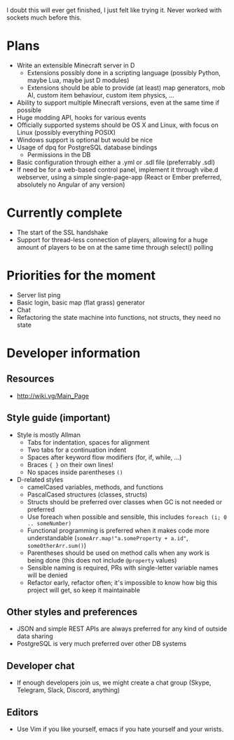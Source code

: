 I doubt this will ever get finished, I just felt like trying it. Never worked with sockets much before this.

# Plans
 - Write an extensible Minecraft server in D
   - Extensions possibly done in a scripting language (possibly Python, maybe Lua, maybe just D modules)
   - Extensions should be able to provide (at least) map generators, mob AI, custom item behaviour, custom item physics, ...
 - Ability to support multiple Minecraft versions, even at the same time if possible
 - Huge modding API, hooks for various events
 - Officially supported systems should be OS X and Linux, with focus on Linux (possibly everything POSIX)
 - Windows support is optional but would be nice
 - Usage of dpq for PostgreSQL database bindings
   - Permissions in the DB
 - Basic configuration through either a .yml or .sdl file (preferrably .sdl)
 - If need be for a web-based control panel, implement it through vibe.d webserver, using a simple single-page-app (React or Ember preferred, absolutely no Angular of any version)
   
# Currently complete
 - The start of the SSL handshake
 - Support for thread-less connection of players, allowing for a huge amount of players to be on at the same time through select() polling
 
# Priorities for the moment
 - Server list ping
 - Basic login, basic map (flat grass) generator
 - Chat
 - Refactoring the state machine into functions, not structs, they need no state

# Developer information
## Resources
 - http://wiki.vg/Main_Page
 
## Style guide (important)
 - Style is mostly Allman
   - Tabs for indentation, spaces for alignment
   - Two tabs for a continuation indent
   - Spaces after keyword flow modifiers (for, if, while, ...)
   - Braces `{ }` on their own lines!
   - No spaces inside parentheses `()`
 - D-related styles
   - camelCased variables, methods, and functions
   - PascalCased structures (classes, structs)
   - Structs should be preferred over classes when GC is not needed or preferred
   - Use foreach when possible and sensible, this includes `foreach (i; 0 .. someNumber)`
   - Functional programming is preferred when it makes code more understandable (`someArr.map!"a.someProperty + a.id"`, `someOtherArr.sum()`)
   - Parentheses should be used on method calls when any work is being done (this does not include `@property` values)
   - Sensible naming is required, PRs with single-letter variable names will be denied
   - Refactor early, refactor often; it's impossible to know how big this project will get, so keep it maintainable
   
## Other styles and preferences
 - JSON and simple REST APIs are always preferred for any kind of outside data sharing
 - PostgreSQL is very much preferred over other DB systems
 
## Developer chat
 - If enough developers join us, we might create a chat group (Skype, Telegram, Slack, Discord, anything)
## Editors
 - Use Vim if you like yourself, emacs if you hate yourself and your wrists.
